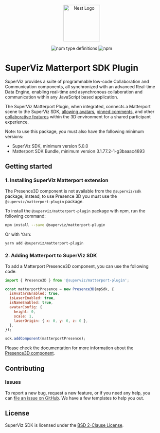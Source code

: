 <p align="center">
  <a href="https://superviz.com/" target="blank"><img src="https://avatars.githubusercontent.com/u/56120553?s=200&v=4" width="120" alt="Nest Logo" /></a>
</p>

<p align="center">
<img alt="npm type definitions" src="https://img.shields.io/npm/types/@superviz/matterport-plugin">
<img alt="npm" src="https://img.shields.io/npm/dw/@superviz/matterport-plugin">
</p>

# SuperViz Matterport SDK Plugin

SuperViz provides a suite of programmable low-code Collaboration and Communication components, all synchronized with an advanced Real-time Data Engine, enabling real-time and asynchronous collaboration and communication within any JavaScript based application.

The SuperViz Matterport Plugin, when integrated, connects a Matterport scene to the SuperViz SDK, [allowing avatars](https://docs.superviz.com/init/initialization#avatar), [pinned comments](https://docs.superviz.com/components/contextual-comments/contextual-comments-for-Matterport), and other [collaborative features](https://docs.superviz.com/components/presence/presence3d/MatterportPresence) within the 3D environment for a shared participant experience.

Note: to use this package, you must also have the following minimum versions:

- SuperViz SDK, minimum version 5.0.0
- Matterport SDK Bundle, minimum version 3.1.77.2-1-g3baaac4893

## Getting started

### 1. Installing SuperViz Matterport extension

The Presence3D component is not available from the `@superviz/sdk` package, instead, to use Presence 3D you must use the `@superviz/matterport-plugin` package.

To install the `@superviz/matterport-plugin` package with npm, run the following command:

```bash
npm install --save @superviz/matterport-plugin
```

Or with Yarn:

```bash
yarn add @superviz/matterport-plugin
```

### 2. Adding Matterport to SuperViz SDK

To add a Matterport Presence3D component, you can use the following code:

```jsx
import { Presence3D } from '@superviz/matterport-plugin';

const matterportPresence = new Presence3D(mpSdk, {
  isAvatarsEnabled: true,
  isLaserEnabled: true,
  isNameEnabled: true,
  avatarConfig: {
    height: 0,
    scale: 1,
    laserOrigin: { x: 0, y: 0, z: 0 },
  },
});

sdk.addComponent(matterportPresence);
```

Please check the documentation for more information about the [Presence3D component](https://docs.superviz.com/components/presence/presence3d/MatterportPresence).

## Contributing

### Issues

To report a new bug, request a new feature, or if you need any help, you can [file an issue on GitHub](https://github.com/SuperViz/sdk/issues/new/choose). We have a few templates to help you out.

## License

SuperViz SDK is licensed under the [BSD 2-Clause License](https://github.com/SuperViz/sdk/blob/main/LICENSE).
